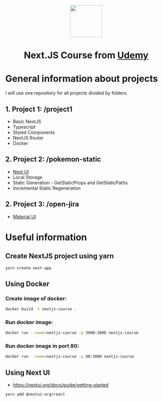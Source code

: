 <div align="center"> 
  <img height="100px" src="https://upload.wikimedia.org/wikipedia/commons/8/8e/Nextjs-logo.svg" />
  
  <h1>Next.JS Course from <a target="_blank" href="http://www.udemy.com/course/nextjs-fh/">Udemy</a></h1>
</div>

# General information about projects
I will use one repository for all projects divided by folders.

## 1. Project 1: /project1
* Basic NextJS
* Typescript
* Styled Components
* NextJS Router
* Docker

## 2. Project 2: /pokemon-static
* [Next UI](https://nextui.org/)
* Local Storage
* Static Generation - GetStaticProps and GetStaticPaths
* Incremental Static Regeneration

## 2. Project 3: /open-jira
* [Material UI](https://material-ui.com/)

# Useful information

## Create NextJS project using yarn
```bash
yarn create next-app
```

## Using Docker

### Create image of docker:
```bash
docker build -t nextjs-course .
```

### Run docker image:
```bash
docker run --name=nextjs-course -p 3000:3000 nextjs-course
```

### Run docker image in port 80:
```bash
docker run --name=nextjs-course -p 80:3000 nextjs-course
```

## Using Next UI
- https://nextui.org/docs/guide/getting-started
```bash
yarn add @nextui-org/react
```